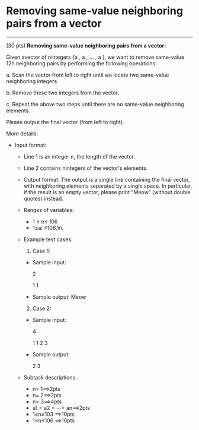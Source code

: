 # Removing same-value neighboring pairs from a vector
------

(30 pts) **Removing same-value neighboring pairs from a vector:**

Given avector of nintegers {a , a , ... , a }, we want to remove same-value 12n neighboring pairs by performing the following operations:

  a. Scan the vector from left to right until we locate two same-value neighboring integers.

  b. Remove these two integers from the vector.

  c. Repeat the above two steps until there are no same-value neighboring elements.

Please output the final vector (from left to right).

More details:

* Input format:
  * Line 1 is an integer n, the length of the vector.
  * Line 2 contains nintegers of the vector's elements.

  * Output format: The output is a single line containing the final vector, with neighboring elements separated by a single space. In particular, if the result is an empty vector, please print "Meow" (without double quotes) instead.

  * Ranges of variables:
    * 1 ≤ n≤ 106
    * 1≤ai ≤106,∀i.

  * Example test cases:
    1. Case 1:
      * Sample input:

        2

        1 1
      * Sample output:
        Meow
    2. Case 2:
      * Sample input:

        4

        1 1 2 3
      * Sample output:

        2 3

  * Subtask descriptions:
    * n= 1==>2pts
    * n= 2==>2pts
    * n= 3==>4pts
    * a1 = a2 = ⋯= an==>2pts
    * 1≤n≤103 ==>10pts
    * 1≤n≤106 ==>10pts
